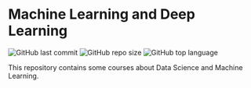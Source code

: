 # Machine Learning and Deep Learning

![GitHub last commit](https://img.shields.io/github/last-commit/Yousefess/DataScience2023)
![GitHub repo size](https://img.shields.io/github/repo-size/Yousefess/DataScience2023)
![GitHub top language](https://img.shields.io/github/languages/top/Yousefess/DataScience2023)

This repository contains some courses about Data Science and Machine Learning.

